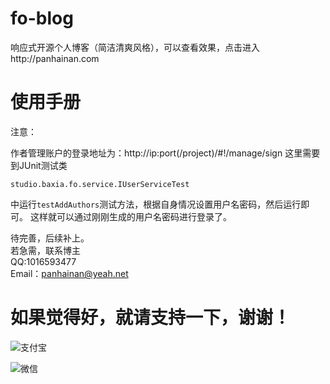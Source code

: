 # fo-blog
响应式开源个人博客（简洁清爽风格），可以查看效果，点击进入http://panhainan.com
# 使用手册

注意：

作者管理账户的登录地址为：http://ip:port(/project)/#!/manage/sign
这里需要到JUnit测试类
```
studio.baxia.fo.service.IUserServiceTest
```

中运行`testAddAuthors`测试方法，根据自身情况设置用户名密码，然后运行即可。
这样就可以通过刚刚生成的用户名密码进行登录了。




待完善，后续补上。  
若急需，联系博主    
QQ:1016593477    
Email：panhainan@yeah.net  


# 如果觉得好，就请支持一下，谢谢！  

![支付宝](http://onxe6sbvc.bkt.clouddn.com/alpay.jpg "在这里输入图片标题")

![微信](http://onxe6sbvc.bkt.clouddn.com/wxpay.png "在这里输入图片标题")
